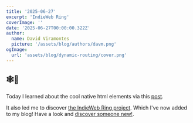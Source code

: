 ```yaml
---
title: '2025-06-27'
excerpt: 'IndieWeb Ring'
coverImage: ''
date: '2025-06-27T00:00:00.322Z'
author:
  name: David Viramontes
  picture: '/assets/blog/authors/davm.png'
ogImage:
  url: 'assets/blog/dynamic-routing/cover.png'
---
```


## 🕸💍

Today I learned about the cool native html elements via this
[post](https://harrisonbroadbent.com/blog/cool-native-html-elements/).

It also led me to discover [the IndieWeb Ring project](https://indieweb.org/IndieWeb_Webring). 
Which I've now added to my blog! Have a look and [discover someone new!](https://xn--sr8hvo.ws/random).
